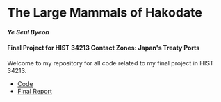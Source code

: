 # The Large Mammals of Hakodate
#### _Ye Seul Byeon_
#### Final Project for HIST 34213 Contact Zones: Japan's Treaty Ports

Welcome to my repository for all code related to my final project in HIST 34213.  
  * [Code](https://github.com/yeseulbyeon/treatyports/blob/master/Draft.Rmd)  
  * [Final Report](https://github.com/yeseulbyeon/treatyports/blob/master/Draft.md)  
